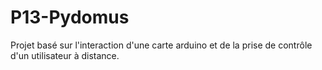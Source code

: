 # P13-Pydomus
Projet basé sur l'interaction d'une carte arduino et de la prise de contrôle d'un utilisateur à distance.
